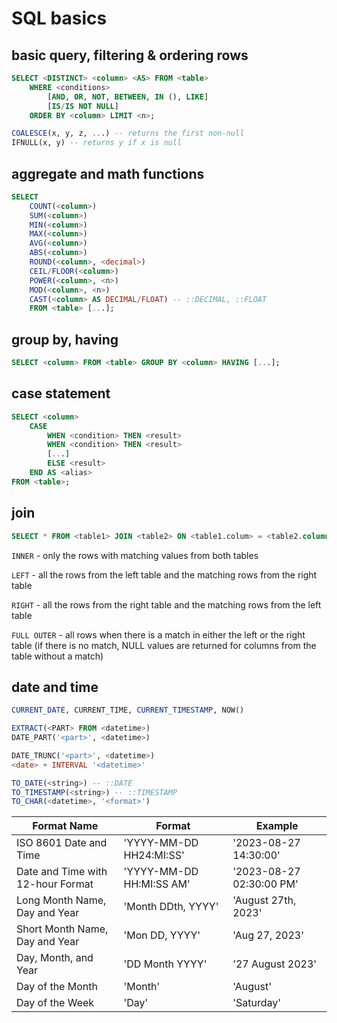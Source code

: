 # SQL basics

## basic query, filtering & ordering rows

```sql
SELECT <DISTINCT> <column> <AS> FROM <table>
    WHERE <conditions>
        [AND, OR, NOT, BETWEEN, IN (), LIKE]
        [IS/IS NOT NULL]
    ORDER BY <column> LIMIT <n>;

COALESCE(x, y, z, ...) -- returns the first non-null
IFNULL(x, y) -- returns y if x is null
```

## aggregate and math functions

```sql
SELECT
    COUNT(<column>)
    SUM(<column>)
    MIN(<column>)
    MAX(<column>)
    AVG(<column>)
    ABS(<column>)
    ROUND(<column>, <decimal>)
    CEIL/FLOOR(<column>)
    POWER(<column>, <n>)
    MOD(<column>, <n>)
    CAST(<column> AS DECIMAL/FLOAT) -- ::DECIMAL, ::FLOAT
    FROM <table> [...];
```

## group by, having

```sql
SELECT <column> FROM <table> GROUP BY <column> HAVING [...];
```

## case statement

```sql
SELECT <column>
    CASE
        WHEN <condition> THEN <result>
        WHEN <condition> THEN <result>
        [...]
        ELSE <result>
    END AS <alias>
FROM <table>;
```

## join

```sql
SELECT * FROM <table1> JOIN <table2> ON <table1.colum> = <table2.column>
```

`INNER` - only the rows with matching values from both tables

`LEFT` - all the rows from the left table and the matching rows from the right table

`RIGHT` - all the rows from the right table and the matching rows from the left table

`FULL OUTER` - all rows when there is a match in either the left or the right table (if there is no match, NULL values are returned for columns from the table without a match)

## date and time

```sql
CURRENT_DATE, CURRENT_TIME, CURRENT_TIMESTAMP, NOW()

EXTRACT(<PART> FROM <datetime>)
DATE_PART('<part>', <datetime>)

DATE_TRUNC('<part>', <datetime>)
<date> + INTERVAL '<datetime>'

TO_DATE(<string>) -- ::DATE
TO_TIMESTAMP(<string>) -- ::TIMESTAMP
TO_CHAR(<datetime>, '<format>')
```

| Format Name | Format | Example |
| - | - | - |
| ISO 8601 Date and Time | 'YYYY-MM-DD HH24:MI:SS' | '2023-08-27 14:30:00' |
| Date and Time with 12-hour Format | 'YYYY-MM-DD HH:MI:SS AM' | '2023-08-27 02:30:00 PM' |
| Long Month Name, Day and Year | 'Month DDth, YYYY' | 'August 27th, 2023' |
| Short Month Name, Day and Year | 'Mon DD, YYYY' | 'Aug 27, 2023' |
| Day, Month, and Year | 'DD Month YYYY' | '27 August 2023' |
| Day of the Month | 'Month' | 'August' |
| Day of the Week | 'Day' | 'Saturday' |
